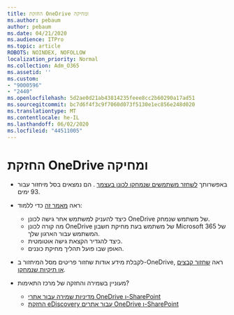 ```yaml
---
title: החזקת OneDrive ומחיקה
ms.author: pebaum
author: pebaum
ms.date: 04/21/2020
ms.audience: ITPro
ms.topic: article
ROBOTS: NOINDEX, NOFOLLOW
localization_priority: Normal
ms.collection: Adm_O365
ms.assetid: ''
ms.custom:
- "9000596"
- "2440"
ms.openlocfilehash: 5d2ae0d21ab43814235feee8cc2b60290a17ad51
ms.sourcegitcommit: bc7d6f4f3c9f7060d073f5130e1ec856e248d020
ms.translationtype: MT
ms.contentlocale: he-IL
ms.lasthandoff: 06/02/2020
ms.locfileid: "44511005"
---
```

# <a name="onedrive-retention-and-deletion"></a>החזקת OneDrive ומחיקה

- באפשרותך [לשחזר משתמשים שנמחקו לכונן בעצמך](https://docs.microsoft.com/onedrive/restore-deleted-onedrive) . הם נמצאים בסל מיחזור עבור 93 ימים.

- ראה [מאמר זה](https://docs.microsoft.com/onedrive/retention-and-deletion) כדי ללמוד:
    - כיצד להעניק למשתמש אחר גישה לכונן OneDrive של משתמש שנמחק.
    - מה קורה לכונן OneDrive של משתמש בעת מחיקת חשבון Microsoft 365 של המשתמש עבור הארגון שלך.
    - כיצד להגדיר הקצאת גישה אוטומטית.
    - האופן שבו פועל תהליך מחיקת כוננים.

- לקבלת מידע אודות שחזור פריטים מסל המיחזור ב-OneDrive, ראה [שחזור קבצים או תיקיות שנמחקו](https://support.office.com/article/949ada80-0026-4db3-a953-c99083e6a84f).

- מעוניין בשמירה והחזקה של מרכז התאימות?
    - [מדיניות שמירה עבור אתרי OneDrive ו-SharePoint](https://docs.microsoft.com/microsoft-365/compliance/retention-policies)
    - [החזקת eDiscovery עבור אתרים OneDrive ו-SharePoint](https://docs.microsoft.com/office365/securitycompliance/ediscovery-cases#step-4-place-content-locations-on-hold)
